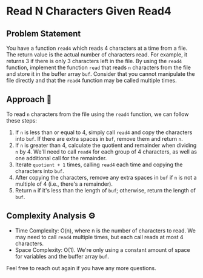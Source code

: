 # Read N Characters Given Read4

## Problem Statement

You have a function `read4` which reads 4 characters at a time from a file. The return value is the actual number of characters read. For example, it returns 3 if there is only 3 characters left in the file. By using the `read4` function, implement the function `read` that reads `n` characters from the file and store it in the buffer array `buf`. Consider that you cannot manipulate the file directly and that the `read4` function may be called multiple times.

## Approach 🌟

To read `n` characters from the file using the `read4` function, we can follow these steps:

1. If `n` is less than or equal to 4, simply call `read4` and copy the characters into `buf`. If there are extra spaces in `buf`, remove them and return `n`.
2. If `n` is greater than 4, calculate the quotient and remainder when dividing `n` by 4. We'll need to call `read4` for each group of 4 characters, as well as one additional call for the remainder.
3. Iterate `quotient + 1` times, calling `read4` each time and copying the characters into `buf`.
4. After copying the characters, remove any extra spaces in `buf` if `n` is not a multiple of 4 (i.e., there's a remainder).
5. Return `n` if it's less than the length of `buf`; otherwise, return the length of `buf`.

## Complexity Analysis ⚙️

- Time Complexity: O(n), where n is the number of characters to read. We may need to call `read4` multiple times, but each call reads at most 4 characters.
- Space Complexity: O(1). We're only using a constant amount of space for variables and the buffer array `buf`.

Feel free to reach out again if you have any more questions.
